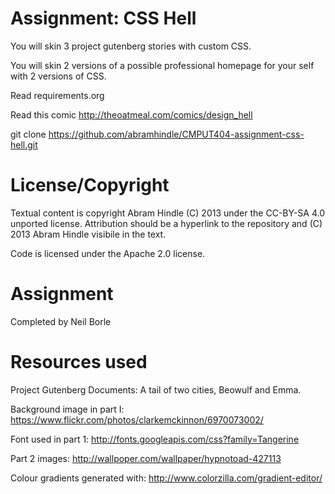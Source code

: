 Assignment: CSS Hell
====================

You will skin 3 project gutenberg stories with custom CSS.

You will skin 2 versions of a possible professional homepage for your
self with 2 versions of CSS.

Read requirements.org

Read this comic http://theoatmeal.com/comics/design_hell

git clone https://github.com/abramhindle/CMPUT404-assignment-css-hell.git

License/Copyright
=================

Textual content is copyright Abram Hindle (C) 2013 under the CC-BY-SA
4.0 unported license. Attribution should be a hyperlink to the
repository and (C) 2013 Abram Hindle visibile in the text.

Code is licensed under the Apache 2.0 license.

Assignment
==========

Completed by Neil Borle

Resources used
==============

Project Gutenberg Documents:
A tail of two cities, Beowulf and Emma.

Background image in part I:
https://www.flickr.com/photos/clarkemckinnon/6970073002/

Font used in part 1:
http://fonts.googleapis.com/css?family=Tangerine

Part 2 images:
http://wallpoper.com/wallpaper/hypnotoad-427113

Colour gradients generated with:
http://www.colorzilla.com/gradient-editor/
